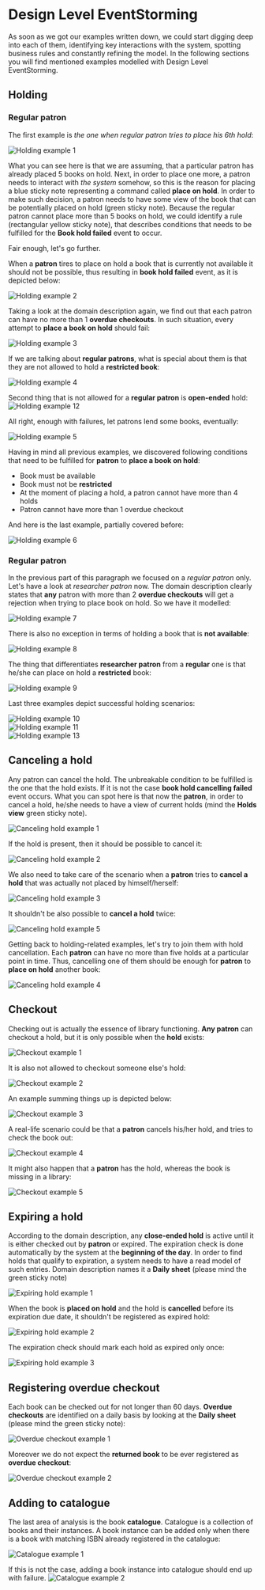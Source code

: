 # Design Level EventStorming

As soon as we got our examples written down, we could start digging deep into each of them, identifying key interactions
with the system, spotting business rules and constantly refining the model. In the following sections you will
find mentioned examples modelled with Design Level EventStorming.


## Holding
### Regular patron

The first example is _the one when regular patron tries to place his 6th hold_:
   
![Holding example 1](images/dl/holding/example-1.png)  

What you can see here is that we are assuming, that a particular patron has already placed 5 books on hold.
Next, in order to place one more, a patron needs to interact with _the system_ somehow, so this is the reason
for placing a blue sticky note representing a command called **place on hold**. In order to make such decision,
a patron needs to have some view of the book that can be potentially placed on hold (green sticky note).
Because the regular patron cannot place more than 5 books on hold, we could identify a rule (rectangular yellow sticky note),
that describes conditions that needs to be fulfilled for the **Book hold failed** event to occur.

Fair enough, let's go further.

When a **patron** tires to place on hold a book that is currently not available it should not be possible, thus resulting
in **book hold failed** event, as it is depicted below:

![Holding example 2](images/dl/holding/example-2.png)  

Taking a look at the domain description again, we find out that each patron can have no more than 1 **overdue checkouts**.
In such situation, every attempt to **place a book on hold** should fail:

![Holding example 3](images/dl/holding/example-3.png)  

If we are talking about **regular patrons**, what is special about them is that they are not allowed to hold a
**restricted book**:
  
![Holding example 4](images/dl/holding/example-4.png)

Second thing that is not allowed for a **regular patron** is **open-ended** hold: 
![Holding example 12](images/dl/holding/example-12.png)    

All right, enough with failures, let patrons lend some books, eventually:
  
![Holding example 5](images/dl/holding/example-5.png)  

Having in mind all previous examples, we discovered following conditions that need to be fulfilled for **patron** to
**place a book on hold**:
* Book must be available
* Book must not be **restricted**
* At the moment of placing a hold, a patron cannot have more than 4 holds
* Patron cannot have more than 1 overdue checkout

And here is the last example, partially covered before:

![Holding example 6](images/dl/holding/example-6.png)  

### Regular patron

In the previous part of this paragraph we focused on a *regular patron* only. Let's have a look at *researcher patron* now.
The domain description clearly states that **any** patron with more than 2 **overdue checkouts** will get a rejection
when trying to place book on hold. So we have it modelled:
  
![Holding example 7](images/dl/holding/example-7.png)  

There is also no exception in terms of holding a book that is **not available**:

![Holding example 8](images/dl/holding/example-8.png)  

The thing that differentiates **researcher patron** from a **regular** one is that he/she can place on hold a **restricted**
book:

![Holding example 9](images/dl/holding/example-9.png)  

Last three examples depict successful holding scenarios:

![Holding example 10](images/dl/holding/example-10.png)  
![Holding example 11](images/dl/holding/example-11.png)  
![Holding example 13](images/dl/holding/example-13.png)    

## Canceling a hold

Any patron can cancel the hold. The unbreakable condition to be fulfilled is the one that the hold exists.
If it is not the case **book hold cancelling failed** event occurs. What you can spot here is that now the **patron**,
in order to cancel a hold, he/she needs to have a view of current holds (mind the **Holds view** green sticky note).

![Canceling hold example 1](images/dl/cancelinghold/example-1.png)  

If the hold is present, then it should be possible to cancel it:

![Canceling hold example 2](images/dl/cancelinghold/example-2.png)  

We also need to take care of the scenario when a **patron** tries to **cancel a hold** that was actually
not placed by himself/herself:

![Canceling hold example 3](images/dl/cancelinghold/example-3.png)  

It shouldn't be also possible to **cancel a hold** twice:

![Canceling hold example 5](images/dl/cancelinghold/example-5.png)  

Getting back to holding-related examples, let's try to join them with hold cancellation. Each **patron** can have no more
than five holds at a particular point in time. Thus, cancelling one of them should be enough for **patron** to **place
on hold** another book:
  
![Canceling hold example 4](images/dl/cancelinghold/example-4.png)  

## Checkout

Checking out is actually the essence of library functioning. **Any patron** can checkout a hold, but it is only possible
when the **hold** exists:
 
![Checkout example 1](images/dl/bookcheckouts/example-1.png)  

It is also not allowed to checkout someone else's hold:

![Checkout example 2](images/dl/bookcheckouts/example-2.png)  

An example summing things up is depicted below:

![Checkout example 3](images/dl/bookcheckouts/example-3.png)  

A real-life scenario could be that a **patron** cancels his/her hold, and tries to check the book out:
 
![Checkout example 4](images/dl/bookcheckouts/example-4.png)  

It might also happen that a **patron** has the hold, whereas the book is missing in a library:
  
![Checkout example 5](images/dl/bookcheckouts/example-5.png)  

## Expiring a hold

According to the domain description, any **close-ended hold** is active until it is either checked out by **patron** or
expired. The expiration check is done automatically by the system at the **beginning of the day**. In order to find holds
that qualify to expiration, a system needs to have a read model of such entries. Domain description names it a **Daily sheet**
(please mind the green sticky note)

![Expiring hold example 1](images/dl/expiringhold/example-1.png)  

When the book is **placed on hold** and the hold is **cancelled** before its expiration due date, it shouldn't be registered
as expired hold:

![Expiring hold example 2](images/dl/expiringhold/example-2.png)  

The expiration check should mark each hold as expired only once:

![Expiring hold example 3](images/dl/expiringhold/example-3.png)  

## Registering overdue checkout

Each book can be checked out for not longer than 60 days. **Overdue checkouts** are identified on a daily basis by looking
at the **Daily sheet** (please mind the green sticky note):
 
![Overdue checkout example 1](images/dl/overduecheckouts/example-1.png)  

Moreover we do not expect the **returned book** to be ever registered as **overdue checkout**:

![Overdue checkout example 2](images/dl/overduecheckouts/example-2.png)  

## Adding to catalogue

The last area of analysis is the book **catalogue**. Catalogue is a collection of books and their instances.
A book instance can be added only when there is a book with matching ISBN already registered in the catalogue:
   
![Catalogue example 1](images/dl/addingtocatalogue/example-1.png)  

If this is not the case, adding a book instance into catalogue should end up with failure.
![Catalogue example 2](images/dl/addingtocatalogue/example-2.png)  



